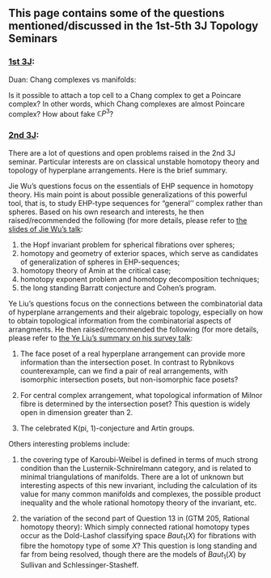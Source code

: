 ## This page contains some of the questions mentioned/discussed in the 1st-5th 3J Topology Seminars 

### [1st 3J](https://hrzsea.github.io/1st-3J-Topology-Seminar/):  
  
Duan: Chang complexes vs manifolds:  
  
Is it possible to attach a top cell to a Chang complex to get a Poincare complex? In other words, which Chang complexes are almost Poincare complex? How about fake $\mathbb{C}P^3$?  

### [2nd 3J](https://hrzsea.github.io/2nd-3J-Topology-Seminar/):   

There are a lot of questions and open problems raised in the 2nd 3J seminar. Particular interests are on classical unstable homotopy theory and topology of hyperplane arrangements. Here is the brief summary.  

Jie Wu’s questions focus on the essentials of EHP sequence in homotopy theory. His main point is about possible generalizations of this powerful tool, that is, to study EHP-type sequences for “general’’ complex rather than spheres. Based on his own research and interests, he then raised/recommended the following (for more details, please refer to [the slides of Jie Wu’s talk](3J-Topology-Seminar-talk(1).pdf):

1.	the Hopf invariant problem for spherical fibrations over spheres;  
2.	homotopy and geometry of exterior spaces, which serve as candidates of generalization of spheres in EHP-sequences;
3.	homotopy theory of Amin at the critical case;  
4.	homotopy exponent problem and homotopy decomposition techniques;
5.	the long standing Barratt conjecture and Cohen’s program.

Ye Liu’s questions focus on the connections between the combinatorial data of hyperplane arrangements and their algebraic topology, especially on how to obtain topological information from the combinatorial aspects of arrangments. He then raised/recommended the following (for more details, please refer to [the Ye Liu’s summary on his survey talk](yeliuarransurvey.pdf):  

1.	The face poset of a real hyperplane arrangement can provide more information than the intersection poset. In contrast to Rybnikovs counterexample, can we find a pair of real arrangements, with isomorphic intersection posets, but non-isomorphic face posets?  

2.	For central complex arrangement, what topological information of Milnor fibre is determined by the intersection poset? This question is widely open in dimension greater than 2.

3.	The celebrated K(pi, 1)-conjecture and Artin groups.


Others interesting problems include:

1.	the covering type of Karoubi-Weibel is defined in terms of much strong condition than the Lusternik-Schnirelmann category, and is related to minimal triangulations of manifolds. There are a lot of unknown but interesting aspects of this new invariant, including the calculation of its value for many common manifolds and complexes, the possible product inequality and the whole rational homotopy theory of the invariant, etc.  

2.	the variation of the second part of Question 13 in (GTM 205, Rational homotopy theory): Which simply connected rational homotopy types occur as the Dold-Lashof classifying space $Baut_1(X)$ for fibrations with fibre the homotopy type of some $X$? This question is long standing and far from being resolved, though there are the models of $Baut_1(X)$ by Sullivan and Schlessinger-Stasheff.

